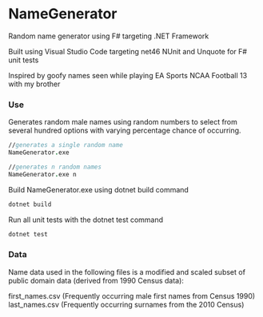 # NameGenerator
Random name generator using F# targeting .NET Framework

Built using Visual Studio Code targeting net46
NUnit and Unquote for F# unit tests

Inspired by goofy names seen while playing EA Sports NCAA Football 13 with my brother 

### Use
Generates random male names using random numbers to select from several hundred options with varying percentage chance of occurring. 

```fsharp
//generates a single random name
NameGenerator.exe

//generates n random names
NameGenerator.exe n
```

Build NameGenerator.exe using dotnet build command

```bash
dotnet build
```

Run all unit tests with the dotnet test command

```bash
dotnet test
```

### Data

Name data used in the following files is a modified and scaled subset of public domain data (derived from 1990 Census data): <br/>

first_names.csv (Frequently occurring male first names from Census 1990)<br />
last_names.csv (Frequently occurring surnames from the 2010 Census)
